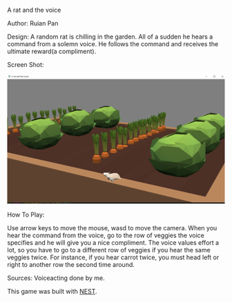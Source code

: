A rat and the voice

Author: Ruian Pan

Design: A random rat is chilling in the garden. All of a sudden he hears a command from a solemn voice. He follows the command and receives the ultimate reward(a compliment).

Screen Shot:

![Screen Shot](screenshot.png)

How To Play:

Use arrow keys to move the mouse, wasd to move the camera. When you hear the command from the voice, go to the row of veggies the voice specifies and he will give you a nice compliment.
The voice values effort a lot, so you have to go to a different row of veggies if you hear the same veggies twice. For instance, if you hear carrot twice, you must head left or right to another row the second time around.

Sources: 
Voiceacting done by me.

This game was built with [NEST](NEST.md).

